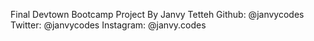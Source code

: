 Final Devtown Bootcamp Project
By Janvy Tetteh
Github: @janvycodes
Twitter: @janvycodes
Instagram: @janvy.codes

